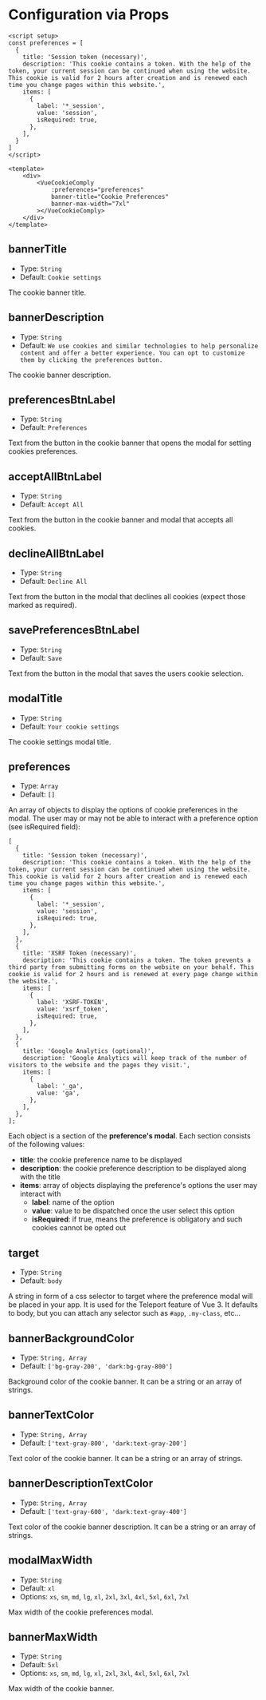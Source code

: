 # Configuration via Props

```js-vue{2-14,20-22}
<script setup>
const preferences = [
  {
    title: 'Session token (necessary)',
    description: 'This cookie contains a token. With the help of the token, your current session can be continued when using the website. This cookie is valid for 2 hours after creation and is renewed each time you change pages within this website.',
    items: [
      {
        label: '*_session',
        value: 'session',
        isRequired: true,
      },
    ],
  }
]
</script>
  
<template>
    <div>
        <VueCookieComply
            :preferences="preferences"
            banner-title="Cookie Preferences"
            banner-max-width="7xl"
        ></VueCookieComply>
    </div>
</template>
```

## bannerTitle
* Type: `String`
* Default: `Cookie settings`

The cookie banner title.

## bannerDescription
* Type: `String`
* Default: `We use cookies and similar technologies to help personalize content and offer a better experience. You can opt to customize them by clicking the preferences button.`

The cookie banner description.

## preferencesBtnLabel
* Type: `String`
* Default: `Preferences`

Text from the button in the cookie banner that opens the modal for setting cookies preferences.

## acceptAllBtnLabel
* Type: `String`
* Default: `Accept All`

Text from the button in the cookie banner and modal that accepts all cookies.

## declineAllBtnLabel
* Type: `String`
* Default: `Decline All`

Text from the button in the modal that declines all cookies (expect those marked as required).

## savePreferencesBtnLabel
* Type: `String`
* Default: `Save`

Text from the button in the modal that saves the users cookie selection.

## modalTitle
* Type: `String`
* Default: `Your cookie settings`

The cookie settings modal title.

## preferences
* Type: `Array`
* Default: `[]`

An array of objects to display the options of cookie preferences in the modal. The user may or may not be able to interact with a preference option (see isRequired field):

```
[
  {
    title: 'Session token (necessary)',
    description: 'This cookie contains a token. With the help of the token, your current session can be continued when using the website. This cookie is valid for 2 hours after creation and is renewed each time you change pages within this website.',
    items: [
      {
        label: '*_session',
        value: 'session',
        isRequired: true,
      },
    ],
  },
  {
    title: 'XSRF Token (necessary)',
    description: 'This cookie contains a token. The token prevents a third party from submitting forms on the website on your behalf. This cookie is valid for 2 hours and is renewed at every page change within the website.',
    items: [
      {
        label: 'XSRF-TOKEN',
        value: 'xsrf_token',
        isRequired: true,
      },
    ],
  },
  {
    title: 'Google Analytics (optional)',
    description: 'Google Analytics will keep track of the number of visitors to the website and the pages they visit.',
    items: [
      {
        label: '_ga',
        value: 'ga',
      },
    ],
  },
];
```

Each object is a section of the **preference's modal**. Each section consists of the following values:
* **title**: the cookie preference name to be displayed
* **description**: the cookie preference description to be displayed along with the title
* **items**: array of objects displaying the preference's options the user may interact with
  * **label**: name of the option
  * **value**: value to be dispatched once the user select this option
  * **isRequired**: if true, means the preference is obligatory and such cookies cannot be opted out

## target
* Type: `String`
* Default: `body`

A string in form of a css selector to target where the preference modal will be placed in your app. It is used for the Teleport feature of Vue 3. It defaults to body, but you can attach any selector such as `#app`, `.my-class`, etc...

## bannerBackgroundColor
* Type: `String, Array`
* Default: `['bg-gray-200', 'dark:bg-gray-800']`

Background color of the cookie banner. It can be a string or an array of strings.

## bannerTextColor
* Type: `String, Array`
* Default: `['text-gray-800', 'dark:text-gray-200']`

Text color of the cookie banner. It can be a string or an array of strings.

## bannerDescriptionTextColor
* Type: `String, Array`
* Default: `['text-gray-600', 'dark:text-gray-400']`

Text color of the cookie banner description. It can be a string or an array of strings.

## modalMaxWidth
* Type: `String`
* Default: `xl`
* Options: `xs`, `sm`, `md`, `lg`, `xl`, `2xl`, `3xl`, `4xl`, `5xl`, `6xl`, `7xl`

Max width of the cookie preferences modal.

## bannerMaxWidth
* Type: `String`
* Default: `5xl`
* Options: `xs`, `sm`, `md`, `lg`, `xl`, `2xl`, `3xl`, `4xl`, `5xl`, `6xl`, `7xl`

Max width of the cookie banner.

